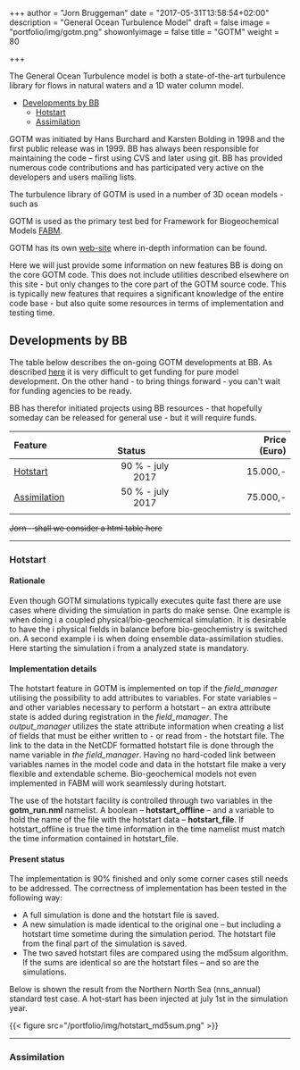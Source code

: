 +++
author = "Jorn Bruggeman"
date = "2017-05-31T13:58:54+02:00"
description = "General Ocean Turbulence Model"
draft = false
image = "portfolio/img/gotm.png"
showonlyimage = false
title = "GOTM"
weight = 80

+++

The General Ocean Turbulence model is both a state-of-the-art turbulence 
library for flows in natural waters and a 1D water column model.

<!--more-->

-  [Developments by BB](#developments-by-bb)
   -  [Hotstart](#hotstart)
   -  [Assimilation](#assimilation)

GOTM was initiated by Hans Burchard and Karsten Bolding in 1998 and the first 
public release was in 1999. BB has always been responsible for maintaining 
the code – first using CVS and later using git. BB has provided numerous code 
contributions and has participated very active on the developers and users 
mailing lists.

The turbulence library of GOTM is used in a number of 3D ocean models - such as

GOTM is used as the primary test bed for Framework for Biogeochemical Models 
[FABM](portfolio/fabm/).

GOTM has its own [web-site](http://www.gotm.net) where in-depth information can be found.

Here we will just provide some information on new features BB is doing on the core 
GOTM code. This does not include utilities described elsewhere on this site - 
but only changes to the core part of the GOTM source code. This is typically 
new features that requires a significant knowledge of the entire code base - but
 also quite some resources in terms of implementation and testing time.

## Developments by BB

The table below describes the on-going GOTM developments at BB. As described 
[here](/business/) it is very difficult to get funding for pure model development.
On the other hand - to bring things forward - you can't wait for funding agencies 
to be ready.

BB has therefor initiated projects using BB resources - that hopefully someday can be 
released for general use - but it will require funds.

<!--
| Feature &emsp;&emsp;&emsp;&emsp;&emsp;&emsp; | Status&emsp | Price | 
| Feature | Status | Price |
-->

| Feature&emsp;&emsp;&emsp;&emsp;&emsp;&emsp; | &emsp;&emsp;Status&emsp;&emsp;&emsp; | &emsp;&emsp;&emsp;&emsp;&emsp;&emsp;Price (Euro) |
| ------------------------------------------- |:------------------------------------:| -----------------------:|
|[Hotstart](#hotstart)                        |     90 % - july 2017                 |  15.000,-               |
|[Assimilation](#assimilation)                |     50 % - july 2017                 |  75.000,-               |
|                                             |                                      |                         |

~~Jorn - shall we consider a html table here~~

----------------
### Hotstart

#### Rationale

Even though GOTM simulations typically executes quite fast there are use cases 
where dividing the simulation in parts do make sense. One example is when doing i
a coupled physical/bio-geochemical simulation. It is desirable to have the i
physical fields in balance before bio-geochemistry is switched on. A second example i
is when doing ensemble data-assimilation studies. Here starting the simulation i
from a analyzed state is mandatory.

#### Implementation details

The hotstart feature in GOTM is implemented on top if the *field_manager* utilising 
the possibility to add attributes to variables. For state variables – and other 
variables necessary to perform a hotstart – an extra attribute state is added during 
registration in the *field_manager*. The *output_manager* utilizes the state attribute 
information when creating a list of fields that must be either written to - or read 
from - the hotstart file. The link to the data in the NetCDF formatted hotstart file 
is done through the name variable in *the field_manager*. Having no hard-coded link 
between variables names in the model code and data in the hotstart file make a very 
flexible and extendable scheme. Bio-geochemical models not even implemented in FABM 
will work seamlessly during hotstart.

The use of the hotstart facility is controlled through two variables in the 
**gotm_run.nml** namelist. A boolean – **hotstart_offline** – and a variable to hold 
the name of the file with the hotstart data – **hotstart_file**. If hotstart_offline 
is true the time information in the time namelist must match the time information 
contained in hotstart_file.

#### Present status

The implementation is 90% finished and only some corner cases still needs to be 
addressed. The correctness of implementation has been tested in the following way:

-  A full simulation is done and the hotstart file is saved.
-  A new simulation is made identical to the original one – but including a hotstart time sometime during the simulation period. The hotstart file from the final part of the simulation is saved.
-  The two saved hotstart files are compared using the md5sum algorithm. If the sums are identical so are the hotstart files – and so are the simulations.

Below is shown the result from the Northern North Sea (nns_annual) standard 
test case. A hot-start has been injected at july 1st in the simulation year.

{{< figure src="/portfolio/img/hotstart_md5sum.png" >}}

----------------

### Assimilation
<!--
#### Rationale

#### Implementation details

#### Present status
-->
